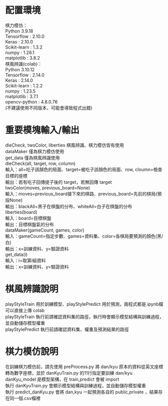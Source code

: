 # 配置環境  
棋力模仿：  
Python 3.9.18  
Tensorflow : 2.10.0  
Keras : 2.10.0  
Scikit-learn : 1.3.2  
numpy : 1.26.1  
matplotlib : 3.8.2  
棋風辨識(colab)：  
Python 3.10.12  
Tensorflow : 2.14.0  
Keras : 2.14.0  
Scikit-learn : 1.2.2  
numpy : 1.23.5  
matplotlib : 3.7.1  
opencv-python : 4.8.0.76  
(不建議使用不同版本，可能會導致程式出錯)  
# 重要模塊輸入/輸出 
dieCheck, twoColor, liberties 棋風辨識、棋力模仿皆有使用  
dataMaker 僅為棋力模仿使用  
get_data 僅為棋風辨識使用  
dieCheck(all, target, row, column)  
輸入：all=吃子該顏色的局面、target=被吃子該顏色的局面、row, cloumn=檢查目標的座標  
輸出：若有吃子回傳提子後的 target，若無回傳 target  
twoColor(moves, previous_board=None)  
輸入：moves=previous_board接下來的棋路、previous_board=先前的棋局(預設None)  
輸出：blackAll=黑子在棋盤的分布、whiteAll=白子在棋盤的分布  
liberties(board)  
輸入：board=目標棋盤  
輸出：目標棋盤氣的分布  
dataMaker(gameCount, games, color)  
輸入：gameCount=指定步數、games=資料集、color=各棋局要預測的顏色(黑/白)  
輸出：x=訓練資料、y=驗證資料  
get_data(i)  
輸入：i=取第i組資料  
輸出：x=訓練資料、y=驗證資料  
# 棋風辨識說明  
playStyleTrain 用於訓練模型、playStylePredict 用於預測，兩程式都是.ipynb檔可以直接上傳 colab  
playStyleTrain 執行前請確認資料集的路徑，執行時會顯示模型結構與訓練過程，並自動儲存模型權重  
playStylePredict  執行前請確認資料集、權重及預測結果的路徑  
# 棋力模仿說明  
在訓練棋力模仿前，請先使用 preProcess.py 將 dan/kyu 原本的資料從英文座標轉為數字座標，並於 danKyuTrain.py 的11行指定要訓練 dan/kyu  
danKyu_model 是模型架構，在 train,predict 會被 import  
執行 danKyuTrain.py 會顯示模型結構與訓練過程，並自動儲存模型權重  
執行 predict_danKyu.py 會將 dan,kyu 一起預測各自的 public,private ，結果存在同一個.csv檔裡  
